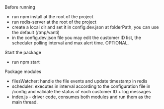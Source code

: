 Before running

- run npm install at the root of the project
- run redis-server at the root of the project
- create a local dir and set it in config.dev.json at folderPath, you can use the default (/tmp/vanti)
- in the config.dev.json file you may edit the customer ID list, the scheduler polling interval and max alert time. OPTIONAL.

Start the package

- run npm start

Package modules

- filesWatcher: handle the file events and update timestamp in redis
- scheduler: executes in interval according to the configuration file in /config and validate the status of each customer ID + log messages
- index.js - driver code, consumes both modules and run them as the main thread.
